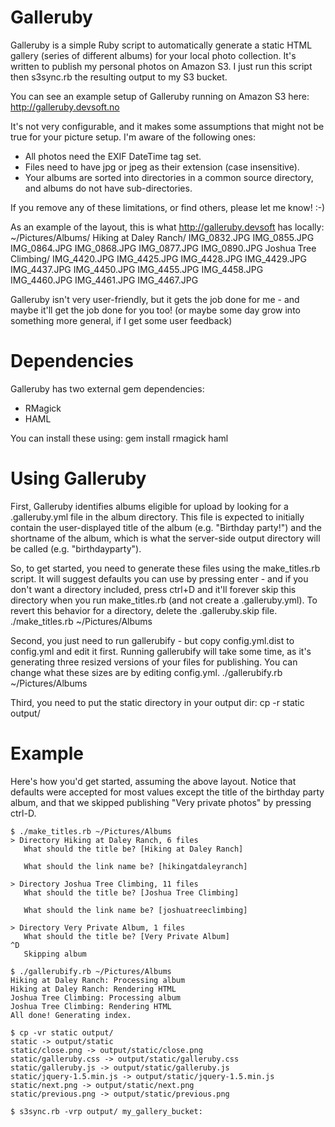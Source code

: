 Galleruby
=========

Galleruby is a simple Ruby script to automatically generate a static HTML
gallery (series of different albums) for your local photo collection. It's
written to publish my personal photos on Amazon S3. I just run this script then
s3sync.rb the resulting output to my S3 bucket.

You can see an example setup of Galleruby running on Amazon S3 here:
http://galleruby.devsoft.no

It's not very configurable, and it makes some assumptions that might not be true
for your picture setup. I'm aware of the following ones:
 * All photos need the EXIF DateTime tag set.
 * Files need to have jpg or jpeg as their extension (case insensitive).
 * Your albums are sorted into directories in a common source directory, and
   albums do not have sub-directories.

If you remove any of these limitations, or find others, please let me know! :-)

As an example of the layout, this is what http://galleruby.devsoft has locally:
    ~/Pictures/Albums/
        Hiking at Daley Ranch/
            IMG_0832.JPG
            IMG_0855.JPG
            IMG_0864.JPG
            IMG_0868.JPG
            IMG_0877.JPG
            IMG_0890.JPG
        Joshua Tree Climbing/
            IMG_4420.JPG
            IMG_4425.JPG
            IMG_4428.JPG
            IMG_4429.JPG
            IMG_4437.JPG
            IMG_4450.JPG
            IMG_4455.JPG
            IMG_4458.JPG
            IMG_4460.JPG
            IMG_4461.JPG
            IMG_4467.JPG

Galleruby isn't very user-friendly, but it gets the job done for me - and maybe
it'll get the job done for you too! (or maybe some day grow into something more
general, if I get some user feedback)

Dependencies
============

Galleruby has two external gem dependencies:

* RMagick
* HAML

You can install these using:
    gem install rmagick haml

Using Galleruby
===============

First, Galleruby identifies albums eligible for upload by looking for a
.galleruby.yml file in the album directory. This file is expected to initially
contain the user-displayed title of the album (e.g. "Birthday party!") and the
shortname of the album, which is what the server-side output directory will be
called (e.g.  "birthdayparty").

So, to get started, you need to generate these files using the make_titles.rb
script. It will suggest defaults you can use by pressing enter - and if you
don't want a directory included, press ctrl+D and it'll forever skip this
directory when you run make_titles.rb (and not create a .galleruby.yml). To
revert this behavior for a directory, delete the .galleruby.skip file.
    ./make_titles.rb ~/Pictures/Albums

Second, you just need to run gallerubify - but copy config.yml.dist to
config.yml and edit it first. Running gallerubify will take some time, as it's
generating three resized versions of your files for publishing. You can change
what these sizes are by editing config.yml.
    ./gallerubify.rb ~/Pictures/Albums

Third, you need to put the static directory in your output dir:
    cp -r static output/

Example
=======

Here's how you'd get started, assuming the above layout. Notice that defaults
were accepted for most values except the title of the birthday party album, and
that we skipped publishing "Very private photos" by pressing ctrl-D.

    $ ./make_titles.rb ~/Pictures/Albums
    > Directory Hiking at Daley Ranch, 6 files
       What should the title be? [Hiking at Daley Ranch]

       What should the link name be? [hikingatdaleyranch]

    > Directory Joshua Tree Climbing, 11 files
       What should the title be? [Joshua Tree Climbing]

       What should the link name be? [joshuatreeclimbing]

    > Directory Very Private Album, 1 files
       What should the title be? [Very Private Album]
    ^D
       Skipping album

    $ ./gallerubify.rb ~/Pictures/Albums
    Hiking at Daley Ranch: Processing album
    Hiking at Daley Ranch: Rendering HTML
    Joshua Tree Climbing: Processing album
    Joshua Tree Climbing: Rendering HTML
    All done! Generating index.

    $ cp -vr static output/
    static -> output/static
    static/close.png -> output/static/close.png
    static/galleruby.css -> output/static/galleruby.css
    static/galleruby.js -> output/static/galleruby.js
    static/jquery-1.5.min.js -> output/static/jquery-1.5.min.js
    static/next.png -> output/static/next.png
    static/previous.png -> output/static/previous.png

    $ s3sync.rb -vrp output/ my_gallery_bucket:

